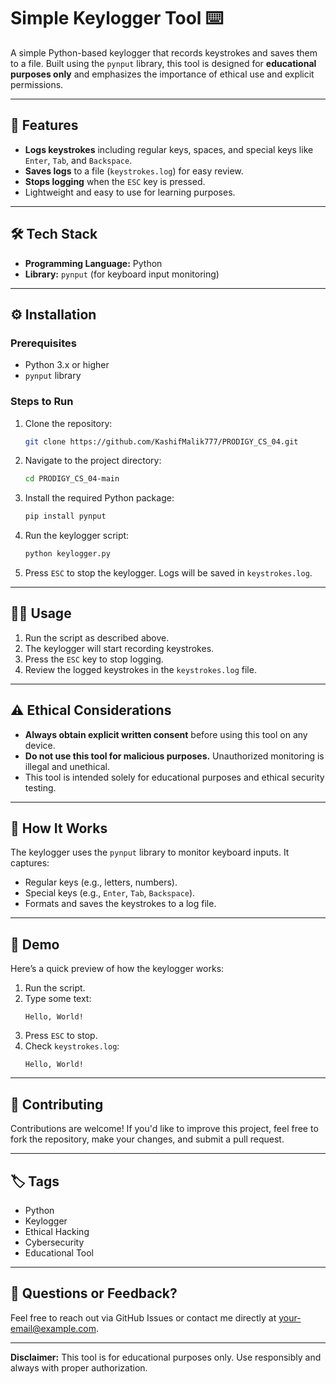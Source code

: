 # Simple Keylogger Tool ⌨️  

A simple Python-based keylogger that records keystrokes and saves them to a file. Built using the `pynput` library, this tool is designed for **educational purposes only** and emphasizes the importance of ethical use and explicit permissions.  

---

## 🚀 Features  

- **Logs keystrokes** including regular keys, spaces, and special keys like `Enter`, `Tab`, and `Backspace`.  
- **Saves logs** to a file (`keystrokes.log`) for easy review.  
- **Stops logging** when the `ESC` key is pressed.  
- Lightweight and easy to use for learning purposes.  

---

## 🛠️ Tech Stack  

- **Programming Language:** Python  
- **Library:** `pynput` (for keyboard input monitoring)  

---

## ⚙️ Installation  

### Prerequisites  

- Python 3.x or higher  
- `pynput` library  

### Steps to Run  

1. Clone the repository:  

    ```bash  
    git clone https://github.com/KashifMalik777/PRODIGY_CS_04.git  
    ```  

2. Navigate to the project directory:  

    ```bash  
    cd PRODIGY_CS_04-main  
    ```  

3. Install the required Python package:  

    ```bash  
    pip install pynput  
    ```  

4. Run the keylogger script:  

    ```bash  
    python keylogger.py  
    ```  

5. Press `ESC` to stop the keylogger. Logs will be saved in `keystrokes.log`.  

---

## 🧑‍💻 Usage  

1. Run the script as described above.  
2. The keylogger will start recording keystrokes.  
3. Press the `ESC` key to stop logging.  
4. Review the logged keystrokes in the `keystrokes.log` file.  

---

## ⚠️ Ethical Considerations  

- **Always obtain explicit written consent** before using this tool on any device.  
- **Do not use this tool for malicious purposes.** Unauthorized monitoring is illegal and unethical.  
- This tool is intended solely for educational purposes and ethical security testing.  

---

## 📖 How It Works  

The keylogger uses the `pynput` library to monitor keyboard inputs. It captures:  
- Regular keys (e.g., letters, numbers).  
- Special keys (e.g., `Enter`, `Tab`, `Backspace`).  
- Formats and saves the keystrokes to a log file.  

---

## 🎨 Demo  

Here’s a quick preview of how the keylogger works:  

1. Run the script.  
2. Type some text:  
    ```  
    Hello, World!  
    ```  
3. Press `ESC` to stop.  
4. Check `keystrokes.log`:  
    ```  
    Hello, World!  
    ```  

---

## 🤝 Contributing  

Contributions are welcome! If you'd like to improve this project, feel free to fork the repository, make your changes, and submit a pull request.  

---

## 🏷️ Tags  

- Python  
- Keylogger  
- Ethical Hacking  
- Cybersecurity  
- Educational Tool  

---

## 💬 Questions or Feedback?  

Feel free to reach out via GitHub Issues or contact me directly at [your-email@example.com](mailto:your-email@example.com).  

---  

**Disclaimer:** This tool is for educational purposes only. Use responsibly and always with proper authorization.  
